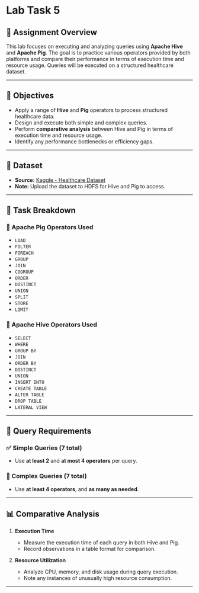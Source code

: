 # Lab Task 5

## 📘 Assignment Overview

This lab focuses on executing and analyzing queries using **Apache Hive** and **Apache Pig**. The goal is to practice various operators provided by both platforms and compare their performance in terms of execution time and resource usage. Queries will be executed on a structured healthcare dataset.

---

## 🧠 Objectives

- Apply a range of **Hive** and **Pig** operators to process structured healthcare data.
- Design and execute both simple and complex queries.
- Perform **comparative analysis** between Hive and Pig in terms of execution time and resource usage.
- Identify any performance bottlenecks or efficiency gaps.

---

## 📂 Dataset

- **Source:** [Kaggle - Healthcare Dataset](https://www.kaggle.com/datasets/prasad22/healthcare-dataset)
- **Note:** Upload the dataset to HDFS for Hive and Pig to access.

---

## 🧾 Task Breakdown

### 🐷 Apache Pig Operators Used

- `LOAD`
- `FILTER`
- `FOREACH`
- `GROUP`
- `JOIN`
- `COGROUP`
- `ORDER`
- `DISTINCT`
- `UNION`
- `SPLIT`
- `STORE`
- `LIMIT`

### 🐝 Apache Hive Operators Used

- `SELECT`
- `WHERE`
- `GROUP BY`
- `JOIN`
- `ORDER BY`
- `DISTINCT`
- `UNION`
- `INSERT INTO`
- `CREATE TABLE`
- `ALTER TABLE`
- `DROP TABLE`
- `LATERAL VIEW`

---

## 🧪 Query Requirements

### ✅ Simple Queries (7 total)
- Use **at least 2** and **at most 4 operators** per query.

### 🔁 Complex Queries (7 total)
- Use **at least 4 operators**, and **as many as needed**.

---

## 📊 Comparative Analysis

1. **Execution Time**
   - Measure the execution time of each query in both Hive and Pig.
   - Record observations in a table format for comparison.

2. **Resource Utilization**
   - Analyze CPU, memory, and disk usage during query execution.
   - Note any instances of unusually high resource consumption.

---
